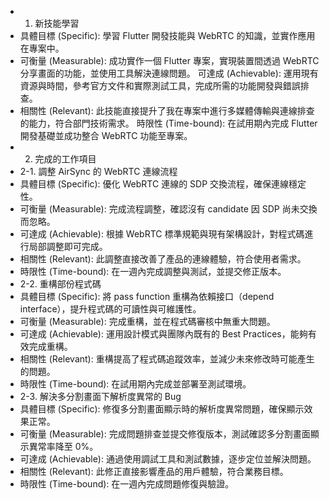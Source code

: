 - 1. 新技能學習
- 具體目標 (Specific): 學習 Flutter 開發技能與 WebRTC 的知識，並實作應用在專案中。
- 可衡量 (Measurable): 成功實作一個 Flutter 專案，實現裝置間透過 WebRTC 分享畫面的功能，並使用工具解決連線問題。 可達成 (Achievable): 運用現有資源與時間，參考官方文件和實際測試工具，完成所需的功能開發與錯誤排查。
- 相關性 (Relevant): 此技能直接提升了我在專案中進行多媒體傳輸與連線排查的能力，符合部門技術需求。 
  時限性 (Time-bound): 在試用期內完成 Flutter 開發基礎並成功整合 WebRTC 功能至專案。
- 2. 完成的工作項目
- 2-1. 調整 AirSync 的 WebRTC 連線流程
- 具體目標 (Specific): 優化 WebRTC 連線的 SDP 交換流程，確保連線穩定性。
- 可衡量 (Measurable): 完成流程調整，確認沒有 candidate 因 SDP 尚未交換而忽略。
- 可達成 (Achievable): 根據 WebRTC 標準規範與現有架構設計，對程式碼進行局部調整即可完成。
- 相關性 (Relevant): 此調整直接改善了產品的連線體驗，符合使用者需求。
- 時限性 (Time-bound): 在一週內完成調整與測試，並提交修正版本。
- 2-2. 重構部份程式碼
- 具體目標 (Specific): 將 pass function 重構為依賴接口（depend interface），提升程式碼的可讀性與可維護性。
- 可衡量 (Measurable): 完成重構，並在程式碼審核中無重大問題。
- 可達成 (Achievable): 運用設計模式與團隊內既有的 Best Practices，能夠有效完成重構。
- 相關性 (Relevant): 重構提高了程式碼追蹤效率，並減少未來修改時可能產生的問題。
- 時限性 (Time-bound): 在試用期內完成並部署至測試環境。
- 2-3. 解決多分割畫面下解析度異常的 Bug
- 具體目標 (Specific): 修復多分割畫面顯示時的解析度異常問題，確保顯示效果正常。
- 可衡量 (Measurable): 完成問題排查並提交修復版本，測試確認多分割畫面顯示異常率降至 0%。
- 可達成 (Achievable): 通過使用調試工具和測試數據，逐步定位並解決問題。
- 相關性 (Relevant): 此修正直接影響產品的用戶體驗，符合業務目標。
- 時限性 (Time-bound): 在一週內完成問題修復與驗證。